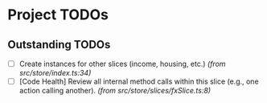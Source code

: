 # Project TODOs

## Outstanding TODOs
- [ ] Create instances for other slices (income, housing, etc.) _(from src/store/index.ts:34)_
- [ ] [Code Health] Review all internal method calls within this slice (e.g., one action calling another). _(from src/store/slices/fxSlice.ts:8)_

